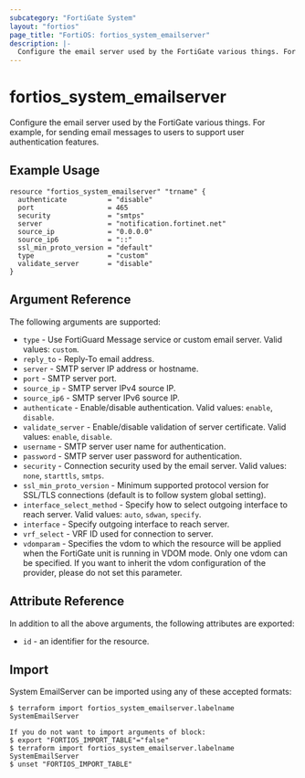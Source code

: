 ```yaml
---
subcategory: "FortiGate System"
layout: "fortios"
page_title: "FortiOS: fortios_system_emailserver"
description: |-
  Configure the email server used by the FortiGate various things. For example, for sending email messages to users to support user authentication features.
---
```


# fortios_system_emailserver
Configure the email server used by the FortiGate various things. For example, for sending email messages to users to support user authentication features.

## Example Usage

```hcl
resource "fortios_system_emailserver" "trname" {
  authenticate          = "disable"
  port                  = 465
  security              = "smtps"
  server                = "notification.fortinet.net"
  source_ip             = "0.0.0.0"
  source_ip6            = "::"
  ssl_min_proto_version = "default"
  type                  = "custom"
  validate_server       = "disable"
}
```

## Argument Reference

The following arguments are supported:

* `type` - Use FortiGuard Message service or custom email server. Valid values: `custom`.
* `reply_to` - Reply-To email address.
* `server` - SMTP server IP address or hostname.
* `port` - SMTP server port.
* `source_ip` - SMTP server IPv4 source IP.
* `source_ip6` - SMTP server IPv6 source IP.
* `authenticate` - Enable/disable authentication. Valid values: `enable`, `disable`.
* `validate_server` - Enable/disable validation of server certificate. Valid values: `enable`, `disable`.
* `username` - SMTP server user name for authentication.
* `password` - SMTP server user password for authentication.
* `security` - Connection security used by the email server. Valid values: `none`, `starttls`, `smtps`.
* `ssl_min_proto_version` - Minimum supported protocol version for SSL/TLS connections (default is to follow system global setting).
* `interface_select_method` - Specify how to select outgoing interface to reach server. Valid values: `auto`, `sdwan`, `specify`.
* `interface` - Specify outgoing interface to reach server.
* `vrf_select` - VRF ID used for connection to server.
* `vdomparam` - Specifies the vdom to which the resource will be applied when the FortiGate unit is running in VDOM mode. Only one vdom can be specified. If you want to inherit the vdom configuration of the provider, please do not set this parameter.


## Attribute Reference

In addition to all the above arguments, the following attributes are exported:
* `id` - an identifier for the resource.

## Import

System EmailServer can be imported using any of these accepted formats:
```
$ terraform import fortios_system_emailserver.labelname SystemEmailServer

If you do not want to import arguments of block:
$ export "FORTIOS_IMPORT_TABLE"="false"
$ terraform import fortios_system_emailserver.labelname SystemEmailServer
$ unset "FORTIOS_IMPORT_TABLE"
```
